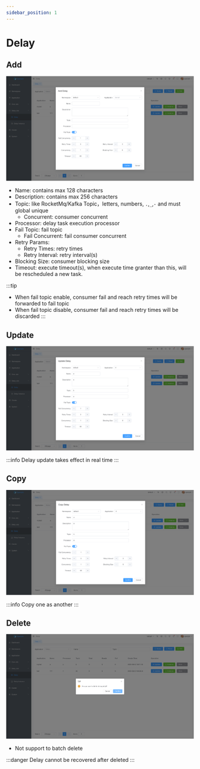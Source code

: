 ```yaml
---
sidebar_position: 1
---
```


# Delay

## Add

![Add](assets/delay/add.png)

- Name: contains max 128 characters
- Description: contains max 256 characters
- Topic: like RocketMq/Kafka Topic，letters, numbers, `.`,`_`,`-` and must global unique
    - Concurrent: consumer concurrent
- Processor: delay task execution processor
- Fail Topic: fail topic
    - Fail Concurrent: fail consumer concurrent
- Retry Params: 
    - Retry Times: retry times
    - Retry Interval: retry interval(s)
- Blocking Size: consumer blocking size
- Timeout: execute timeout(s), when execute time granter than this, will be rescheduled a new task.

:::tip
- When fail topic enable, consumer fail and reach retry times will be forwarded to fail topic
- When fail topic disable, consumer fail and reach retry times will be discarded
:::

## Update

![Update](assets/delay/update.png)

:::info
Delay update takes effect in real time
:::

## Copy

![Delete](assets/delay/copy.png)

:::info
Copy one as another
:::

## Delete

![Delete](assets/delay/delete.png)

- Not support to batch delete

:::danger
Delay cannot be recovered after deleted
:::